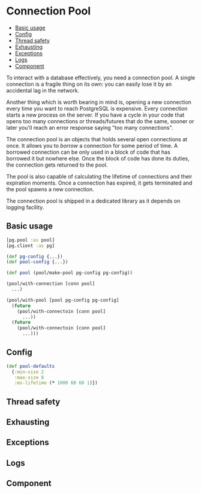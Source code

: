 # Connection Pool

<!-- toc -->

- [Basic usage](#basic-usage)
- [Config](#config)
- [Thread safety](#thread-safety)
- [Exhausting](#exhausting)
- [Exceptions](#exceptions)
- [Logs](#logs)
- [Component](#component)

<!-- tocstop -->

To interact with a database effectively, you need a connection pool. A single
connection is a fragile thing on its own: you can easily lose it by an
accidental lag in the network.

Another thing which is worth bearing in mind is, opening a new connection every
time you want to reach PostgreSQL is expensive. Every connection starts a new
process on the server. If you have a cycle in your code that opens too many
connections or threads/futures that do the same, sooner or later you'll reach an
error response saying "too many connections".

The connection pool is an objects that holds several open connections at
once. It allows you to *borrow* a connection for some period of time. A borrowed
connection can be only used in a block of code that has borrowed it but nowhere
else. Once the block of code has done its duties, the connection gets returned
to the pool.

The pool is also capable of calculating the lifetime of connections and their
expiration moments. Once a connection has expired, it gets terminated and the
pool spawns a new connection.

The connection pool is shipped in a dedicated library as it depends on logging
facility.

## Basic usage

~~~clojure
[pg.pool :as pool]
[pg.client :as pg]

(def pg-config {...})
(def pool-config {...})

(def pool (pool/make-pool pg-config pg-config))

(pool/with-connection [conn pool]
  ...)

(pool/with-pool [pool pg-config pg-config]
  (future
    (pool/with-connectoin [conn pool]
      ...))
  (future
    (pool/with-connectoin [conn pool]
      ...)))
~~~

## Config

~~~clojure
(def pool-defaults
  {:min-size 2
   :max-size 8
   :ms-lifetime (* 1000 60 60 1)})
~~~

## Thread safety

## Exhausting

## Exceptions

## Logs

## Component
